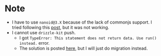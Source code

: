 # Note

- I have to use `nanoid@3.X` because of the lack of commonjs support. I tried following this [post](https://stackoverflow.com/q/70800567), but it was not working.
- I cannot use `drizzle-kit` push.
  - I got `TypeError: This statement does not return data. Use run() instead.` error.
  - The solution is posted [here](https://github.com/drizzle-team/drizzle-orm/issues/2623#issuecomment-2233946827), but I will just do migration instead.
